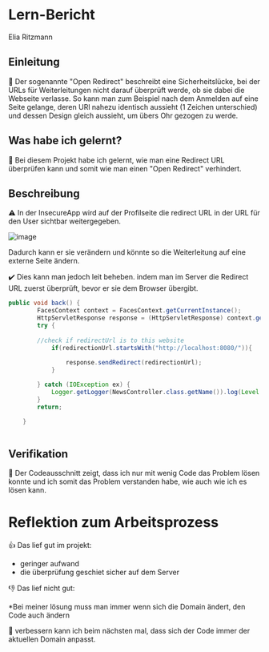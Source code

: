 # Lern-Bericht
Elia Ritzmann

## Einleitung
🧐 Der sogenannte "Open Redirect" beschreibt eine Sicherheitslücke, bei der URLs für Weiterleitungen nicht darauf überprüft werde, ob sie dabei die Webseite verlasse. So kann man zum Beispiel nach dem Anmelden auf eine Seite gelange, deren URl nahezu identisch aussieht (1 Zeichen unterschied) und dessen Design gleich aussieht, um übers Ohr gezogen zu werde. 



## Was habe ich gelernt?

📝 Bei diesem Projekt habe ich gelernt, wie man eine Redirect URL überprüfen kann und somit wie man einen "Open Redirect" verhindert.

## Beschreibung

⚠️ In der InsecureApp wird auf der Profilseite die redirect URL in der URL für den User sichtbar weitergegeben. 

![image](https://user-images.githubusercontent.com/69593308/206909349-3c5daf84-e1e8-4259-9feb-437b8cebd42b.png)

Dadurch kann er sie verändern und könnte so die Weiterleitung auf eine externe Seite ändern.

✔️ Dies kann man jedoch leit beheben. indem man im Server die Redirect URL zuerst überprüft, bevor er sie dem Browser übergibt.

```java
public void back() {
        FacesContext context = FacesContext.getCurrentInstance();
        HttpServletResponse response = (HttpServletResponse) context.getExternalContext().getResponse();
        try {
        
        //check if redirectUrl is to this website
            if(redirectionUrl.startsWith("http://localhost:8080/")){
                
                response.sendRedirect(redirectionUrl);
            }

        } catch (IOException ex) {
            Logger.getLogger(NewsController.class.getName()).log(Level.SEVERE, null, ex);
        }
        return;

    }
    
```


## Verifikation

🤠 Der Codeausschnitt zeigt, dass ich nur mit wenig Code das Problem lösen konnte und ich somit das Problem verstanden habe, wie auch wie ich es lösen kann.

# Reflektion zum Arbeitsprozess

👍 Das lief gut im projekt:

* geringer aufwand
* die überprüfung geschiet sicher auf dem Server

👎 Das lief nicht gut:

*Bei meiner lösung muss man immer wenn sich die Domain ändert, den Code auch ändern

🤗 verbessern kann ich beim nächsten mal, dass sich der Code immer der aktuellen Domain anpasst.


